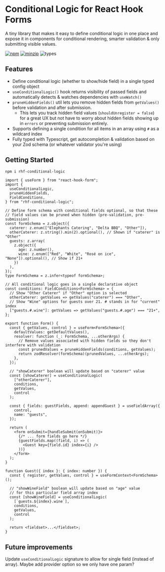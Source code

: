 # Conditional Logic for React Hook Forms

A tiny library that makes it easy to define conditional logic in one place and expose it in components for conditional rendering, smarter validation & only submitting visible values.

[![npm](https://img.shields.io/npm/v/rhf-conditional-logic.svg)](https://www.npmjs.com/package/rhf-conditional-logic)
[![minzip](https://img.shields.io/bundlephobia/minzip/rhf-conditional-logic.svg)](https://www.npmjs.com/package/rhf-conditional-logic)
![types](https://img.shields.io/badge/types-typescript-blueviolet)

## Features

- Define conditional logic (whether to show/hide field) in a single typed config object
- `useConditionalLogic()` hook returns visibility of passed fields and automatically detects & watches dependencies with `useWatch()`
- `pruneHiddenFields()` util lets you remove hidden fields from `getValues()` before validation and after submission.
  - This lets you track hidden field values (`shouldUnregister = false`) for a great UX but not have to worry about hidden fields showing up in `errors` or preventing submission entirely.
- Supports defining a single condition for all items in an array using `#` as a wildcard index
- Fully typed with Typescript, get autocompletion & validation based on your Zod schema (or whatever validator you're using)

## Getting Started

```bash
npm i rhf-conditional-logic
```

```tsx
import { useForm } from "react-hook-form";
import {
  useConditionalLogic,
  pruneHiddenFields,
  FieldConditions,
} from "rhf-conditional-logic";

// Define form schema with conditional fields optional, so that these
// field values can be pruned when hidden (pre-validation, pre-submission)
const formSchema = z.object({
  caterer: z.enum(["Elephants Catering", "Delta BBQ", "Other"]),
  otherCaterer: z.string().min(2).optional(), // Shown if "caterer" is "Other"
  guests: z.array(
    z.object({
      age: z.number(),
      wine: z.enum(["Red", "White", "Rosé on ice", "None"]).optional(), // Show if 21+
    })
  ),
});
type FormSchema = z.infer<typeof formSchema>;

// All conditional logic goes in a single declarative object
const conditions: FieldConditions<FormSchema> = {
  // Show "Other Caterer" if "Other" option is selected
  otherCaterer: getValues => getValues("caterer") === "Other",
  // Show "Wine" options for guests over 21. # stands in for "current" index
  ["guests.#.wine"]: getValues => getValues("guests.#.age") === "21+",
};

export function Form() {
  const { getValues, control } = useForm<FormSchema>({
    defaultValues: getDefaultValues(),
    resolver: function (_: FormSchema, ...otherArgs) {
      // Remove values associated with hidden fields so they don't interfere with validation
      const prunedValues = pruneHiddenFields(conditions, getValues);
      return zodResolver(formSchema)(prunedValues, ...otherArgs);
    },
  });

  // "showCaterer" boolean will update based on "caterer" value
  const [showCaterer] = useConditionalLogic(
    ["otherCaterer"],
    conditions,
    getValues,
    control
  );

  const { fields: guestFields, append: appendGuest } = useFieldArray({
    control,
    name: "guests",
  });

  return (
    <form onSubmit={handleSubmit(onSubmit)}>
      {/* ... form fields go here */}
      {guestFields.map((field, i) => (
        <Guest key={field.id} index={i} />
      ))}
    </form>
  );
}

function Guest({ index }: { index: number }) {
  const { register, getValues, control } = useFormContext<FormSchema>();

  // "showWineField" boolean will update based on "age" value
  // for this particular field array index
  const [showWineField] = useConditionalLogic(
    [`guests.${index}.wine`],
    conditions,
    getValues,
    control
  );

  return <fieldset>...</fieldset>;
}
```

## Future improvements

Update `useConditionalLogic` signature to allow for single field (instead of array). Maybe add provider option so we only have one param?
